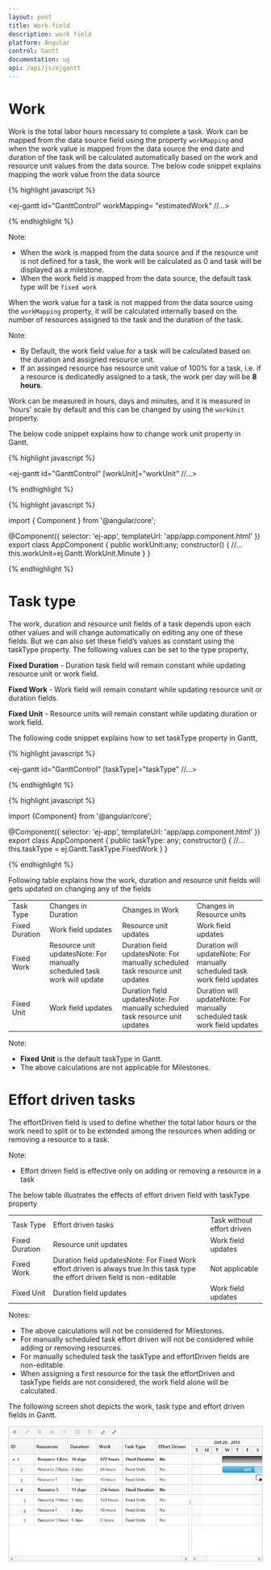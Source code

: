 ```yaml
---
layout: post
title: Work-field
description: work field
platform: Angular
control: Gantt
documentation: ug
api: /api/js/ejgantt
---
```


# Work

Work is the total labor hours necessary to complete a task. Work can be mapped from the data source field using the property `workMapping` and when the work value is mapped from the data source the end date and duration of the task will be calculated automatically based on the work and resource unit values from the data source. 
The below code snippet explains mapping the work value from the data source

{% highlight javascript %}

<ej-gantt id="GanttControl" workMapping= "estimatedWork"
    //...>
</ej-gantt>

{% endhighlight %}

Note: 

* When the work is mapped from the data source and if the resource unit is not defined for a task, the work will be calculated as 0 and task will be displayed as a milestone.
* When the work field is mapped from the data source, the default task type will be `fixed work`

When the work value for a task is not mapped from the data source using the `workMapping` property, it will be calculated internally based on the number of resources assigned to the task and the duration of the task.

Note:	

* By Default, the work field value for a task will be calculated based on the duration and assigned resource unit.
* If an assinged resource has resource unit value of 100% for a task, i.e. if a resource is dedicatedly assigned to a task, the work per day will be __8__ __hours__.

Work can be measured in hours, days and minutes, and it is measured in 'hours' scale by default and this can be changed by using the `workUnit` property.

The below code snippet explains how to change work unit property in Gantt.


{% highlight javascript %}

<ej-gantt id="GanttControl" [workUnit]="workUnit"
    //...>
</ej-gantt>

{% endhighlight %}

{% highlight javascript %}

import { Component } from '@angular/core';

@Component({
  selector: 'ej-app',
    templateUrl: 'app/app.component.html'
})
export class AppComponent {
   public workUnit:any;
   constructor() {
   //...
   this.workUnit=ej.Gantt.WorkUnit.Minute
  }
}

{% endhighlight %}

# Task type 

The work, duration and resource unit fields of a task depends upon each other values and will change automatically on editing any one of these fields. But we can also set these field’s values as constant using the taskType property. The following values can be set to the type property,

**Fixed Duration** - Duration task field will remain constant while updating resource unit or work field.

**Fixed Work**      - Work field will remain constant while updating resource unit or duration fields.

**Fixed Unit**         - Resource units will remain constant while updating duration or work field.

The following code snippet explains how to set taskType property in Gantt,

{% highlight javascript %}

<ej-gantt id="GanttControl" [taskType]="taskType"
    //...>
</ej-gantt>

{% endhighlight %}

{% highlight javascript %}

import {Component} from '@angular/core';

@Component({
    selector: 'ej-app',
    templateUrl: 'app/app.component.html'
})
export class AppComponent {
    public taskType: any;
    constructor() {
        //...
        this.taskType = ej.Gantt.TaskType.FixedWork
    }
}

{% endhighlight %}

Following table explains how the work, duration and resource unit fields will gets updated on changing any of the fields

<table>
<tr>
<td>
Task Type</td><td>
Changes in Duration</td><td>
Changes in Work</td><td>
Changes in Resource units</td></tr>
<tr>
<td>
Fixed Duration</td><td>
Work field updates</td><td>
Resource unit updates</td><td>
Work field updates</td></tr>
<tr>
<td>
Fixed Work</td><td>
Resource unit updatesNote: For manually scheduled task work will update</td><td>
Duration field updatesNote: For manually scheduled task resource unit updates</td><td>
Duration will updateNote: For manually scheduled task work field updates</td></tr>
<tr>
<td>
Fixed Unit</td><td>
Work field updates</td><td>
Duration field updatesNote: For manually scheduled task resource unit updates</td><td>
Duration will updateNote: For manually scheduled task work field updates</td></tr>
</table>
Note: 

* __Fixed__ __Unit__ is the default taskType in Gantt.
* The above calculations are not applicable for Milestones.

# Effort driven tasks

The effortDriven field is used to define whether the total labor hours or the work need to split or to be extended among the resources when adding or removing a resource to a task.

Note:

* Effort driven field is effective only on adding or removing a resource in a task 

The below table illustrates the effects of effort driven field with taskType property

<table>
<tr>
<td>
Task Type</td><td>
Effort driven tasks</td><td>
Task without effort driven</td></tr>
<tr>
<td>
Fixed Duration</td><td>
Resource unit updates</td><td>
Work field updates</td></tr>
<tr>
<td>
Fixed Work</td><td>
Duration field updatesNote: For Fixed Work effort driven is always true.In this task type the effort driven field is non-editable</td><td>
Not applicable</td></tr>
<tr>
<td>
Fixed Unit</td><td>
Duration field updates</td><td>
Work field updates</td></tr>
</table>
Notes:

* The above calculations will not be considered for Milestones.
* For manually scheduled task effort driven will not be considered while adding or removing resources.
* For manually scheduled task the taskType and effortDriven fields are non-editable.
* When assigning a first resource for the task the effortDriven and taskType fields are not considered, the work field alone will be calculated.

The following screen shot depicts the work, task type and effort driven fields in Gantt.

![](WorkField_images/WorkField_img1.png)

